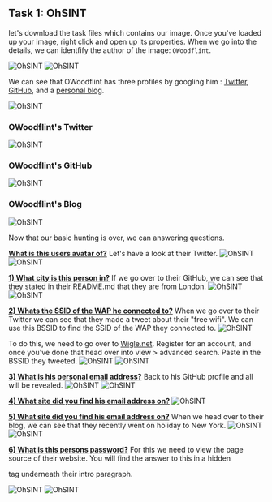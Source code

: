 ## Task 1: OhSINT 
let's download the task files which contains our image. Once you've loaded up your image, right click and open up its properties. When we go into the details, we can identfify the author of the image: `OWoodflint`.

![OhSINT](https://dev-to-uploads.s3.amazonaws.com/uploads/articles/937zdr6cn9u0g0nbjul8.png)
![OhSINT](https://dev-to-uploads.s3.amazonaws.com/uploads/articles/qz0dhhy7d3husaxx22bu.png)

We can see that OWoodflint has three profiles by googling him : [Twitter](https://www.google.com/url?sa=t&rct=j&q=&esrc=s&source=web&cd=&cad=rja&uact=8&ved=2ahUKEwj_56Hr9JH4AhV5QUEAHUeGBIwQFnoECAsQAQ&url=https%3A%2F%2Ftwitter.com%2Fowoodflint%3Flang%3Den&usg=AOvVaw2LXO6BTvT5Yl78OAUo4R7c), [GitHub](https://www.google.com/url?sa=t&rct=j&q=&esrc=s&source=web&cd=&cad=rja&uact=8&ved=2ahUKEwj_56Hr9JH4AhV5QUEAHUeGBIwQFnoECAgQAQ&url=https%3A%2F%2Fgithub.com%2FOWoodfl1nt%2Fpeople_finder&usg=AOvVaw2D0n2sajxpplNg-ykWFFKc), and a [personal blog](https://oliverwoodflint.wordpress.com/author/owoodflint/).

![OhSINT](https://dev-to-uploads.s3.amazonaws.com/uploads/articles/1b4vjjmko4sanzee8wk7.png)

### OWoodflint's Twitter
![OhSINT](https://dev-to-uploads.s3.amazonaws.com/uploads/articles/fugvf5whq1d97ls3g9qu.png)

### OWoodflint's GitHub
![OhSINT](https://dev-to-uploads.s3.amazonaws.com/uploads/articles/4xfcblouzwbysxix8b9y.png)

### OWoodflint's Blog
![OhSINT](https://dev-to-uploads.s3.amazonaws.com/uploads/articles/bvnt3czfzgxnmc2gxeem.png)

Now that our basic hunting is over, we can answering questions.

**<u>What is this users avatar of?</u>**
Let's have a look at their Twitter.
![OhSINT](https://dev-to-uploads.s3.amazonaws.com/uploads/articles/v22gk4xxlifd6vh9a3ri.png)
![OhSINT](https://dev-to-uploads.s3.amazonaws.com/uploads/articles/g0nr8qgzegw69cd0k410.png)
 
**<u>1) What city is this person in?</u>**
If we go over to their GitHub, we can see that they stated in their README.md that they are from London.
![OhSINT](https://dev-to-uploads.s3.amazonaws.com/uploads/articles/wmtieupl0snyuytey0yj.png)
![OhSINT](https://dev-to-uploads.s3.amazonaws.com/uploads/articles/kjz5wfybzk46ljp1eqo5.png)
 
**<u>2) Whats the SSID of the WAP he connected to?</u>**
When we go over to their Twitter we can see that they made a tweet about their "free wifi". We can use this BSSID to find the SSID of the WAP they connected to.
![OhSINT](https://dev-to-uploads.s3.amazonaws.com/uploads/articles/cjjmhm1fnxhlfh1pt49t.png)
 
To do this, we need to go over to [Wigle.net](https://www.wigle.net/). Register for an account, and once you've done that head over into view > advanced search. Paste in the BSSID they tweeted.
![OhSINT](https://dev-to-uploads.s3.amazonaws.com/uploads/articles/7yj9jgssnucl1mbve19t.png)
![OhSINT](https://dev-to-uploads.s3.amazonaws.com/uploads/articles/3if2qrjzg9iu0kcsvet5.png)
 
**<u>3) What is his personal email address?</u>**
Back to his GitHub profile and all will be revealed.
![OhSINT](https://dev-to-uploads.s3.amazonaws.com/uploads/articles/4xfcblouzwbysxix8b9y.png) 
![OhSINT](https://dev-to-uploads.s3.amazonaws.com/uploads/articles/hu66ldu0ah36wtb6was7.png)

**<u>4) What site did you find his email address on?</u>**
![OhSINT](https://dev-to-uploads.s3.amazonaws.com/uploads/articles/b4fr7kgz1pmenejnltvj.png)

**<u>5) What site did you find his email address on?</u>**
When we head over to their blog, we can see that they recently went on holiday to New York.
![OhSINT](https://dev-to-uploads.s3.amazonaws.com/uploads/articles/pxihkhq0o13fcajwz5zh.png)
![OhSINT](https://dev-to-uploads.s3.amazonaws.com/uploads/articles/il1y1ly9pfd06w8w60f6.png)

**<u>6) What is this persons password?</u>**
For this we need to view the page source of their website. You will find the answer to this in a hidden <p> tag underneath their intro paragraph.

![OhSINT](https://dev-to-uploads.s3.amazonaws.com/uploads/articles/tmhzlgo459fw2xti974s.png)
![OhSINT](https://dev-to-uploads.s3.amazonaws.com/uploads/articles/zsqmj0p2871kwgf72nwk.png)
